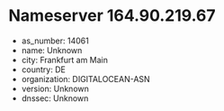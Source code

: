 # Nameserver 164.90.219.67

* as_number: 14061
* name: Unknown
* city: Frankfurt am Main
* country: DE
* organization: DIGITALOCEAN-ASN
* version: Unknown
* dnssec: Unknown
